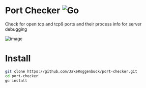 # Port Checker ![Go](https://img.shields.io/github/workflow/status/jakeroggenbuck/port-checker/Go?style=for-the-badge)
Check for open tcp and tcp6 ports and their process info for server debugging

![image](https://user-images.githubusercontent.com/35516367/182045101-91e8815e-6ac5-4a80-929b-644237dba25f.png)

# Install
```sh
git clone https://github.com/JakeRoggenbuck/port-checker.git
cd port-checker
go install
```
